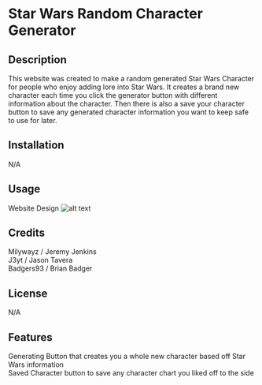 # Star Wars Random Character Generator  

## Description

This website was created to make a random generated Star Wars Character for people who enjoy adding lore into Star Wars. It creates a brand new character each time you click the generator button with different information about the character. Then there is also a save your character button to save any generated character information you want to keep safe to use for later.


## Installation

N/A

## Usage

Website Design
![alt text]()


## Credits

Milywayz / Jeremy Jenkins <br>
J3yt / Jason Tavera <br>
Badgers93 / Brian Badger

## License

N/A

## Features

Generating Button that creates you a whole new character based off Star Wars information <br>
Saved Character button to save any character chart you liked off to the side

